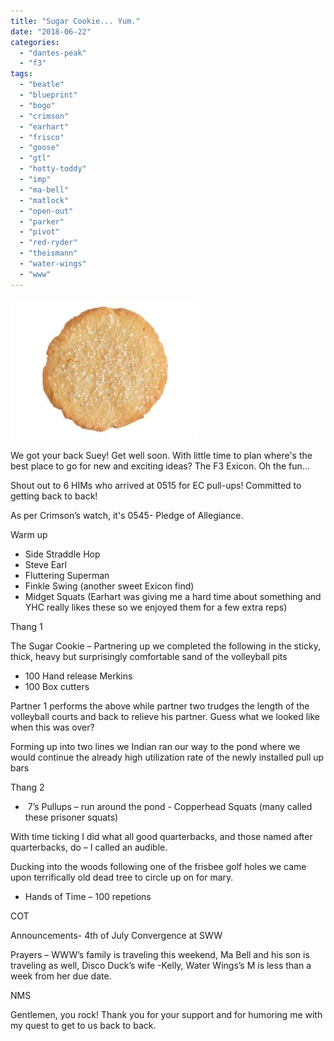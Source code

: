 ```yaml
---
title: "Sugar Cookie... Yum."
date: "2018-06-22"
categories: 
  - "dantes-peak"
  - "f3"
tags: 
  - "beatle"
  - "blueprint"
  - "bogo"
  - "crimson"
  - "earhart"
  - "frisco"
  - "goose"
  - "gtl"
  - "hotty-toddy"
  - "imp"
  - "ma-bell"
  - "matlock"
  - "open-out"
  - "parker"
  - "pivot"
  - "red-ryder"
  - "theismann"
  - "water-wings"
  - "www"
---
```


![](images/1382539017581-300x225.jpeg)

We got your back Suey! Get well soon. With little time to plan where's the best place to go for new and exciting ideas? The F3 Exicon. Oh the fun...

Shout out to 6 HIMs who arrived at 0515 for EC pull-ups! Committed to getting back to back!

As per Crimson’s watch, it's 0545- Pledge of Allegiance.

Warm up

- Side Straddle Hop
- Steve Earl
- Fluttering Superman
- Finkle Swing (another sweet Exicon find)
- Midget Squats (Earhart was giving me a hard time about something and YHC really likes these so we enjoyed them for a few extra reps)

Thang 1

The Sugar Cookie – Partnering up we completed the following in the sticky, thick, heavy but surprisingly comfortable sand of the volleyball pits

- 100 Hand release Merkins
- 100 Box cutters

Partner 1 performs the above while partner two trudges the length of the volleyball courts and back to relieve his partner. Guess what we looked like when this was over?

Forming up into two lines we Indian ran our way to the pond where we would continue the already high utilization rate of the newly installed pull up bars

Thang 2

-  7’s Pullups – run around the pond - Copperhead Squats (many called these prisoner squats)

With time ticking I did what all good quarterbacks, and those named after quarterbacks, do – I called an audible.

Ducking into the woods following one of the frisbee golf holes we came upon terrifically old dead tree to circle up on for mary.

- Hands of Time – 100 repetions

COT

Announcements- 4th of July Convergence at SWW

Prayers – WWW’s family is traveling this weekend, Ma Bell and his son is traveling as well, Disco Duck’s wife -Kelly, Water Wings’s M is less than a week from her due date.

NMS

Gentlemen, you rock! Thank you for your support and for humoring me with my quest to get to us back to back.

